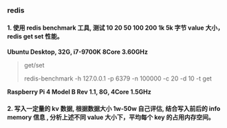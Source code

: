 ### redis

#### 1. 使用 redis benchmark 工具, 测试 10 20 50 100 200 1k 5k 字节 value 大小，redis get set 性能。

**Ubuntu Desktop, 32G, i7-9700K 8Core 3.60GHz**

> get/set
>
> redis-benchmark -h 127.0.0.1 -p 6379 -n 100000 -c 20 -d 10 -t get

**Raspberry Pi 4 Model B Rev 1.1, 8G, 4Core 1.5GHz**

#### 2. 写入一定量的 kv 数据, 根据数据大小 1w-50w 自己评估, 结合写入前后的 info memory 信息  , 分析上述不同 value 大小下，平均每个 key 的占用内存空间。